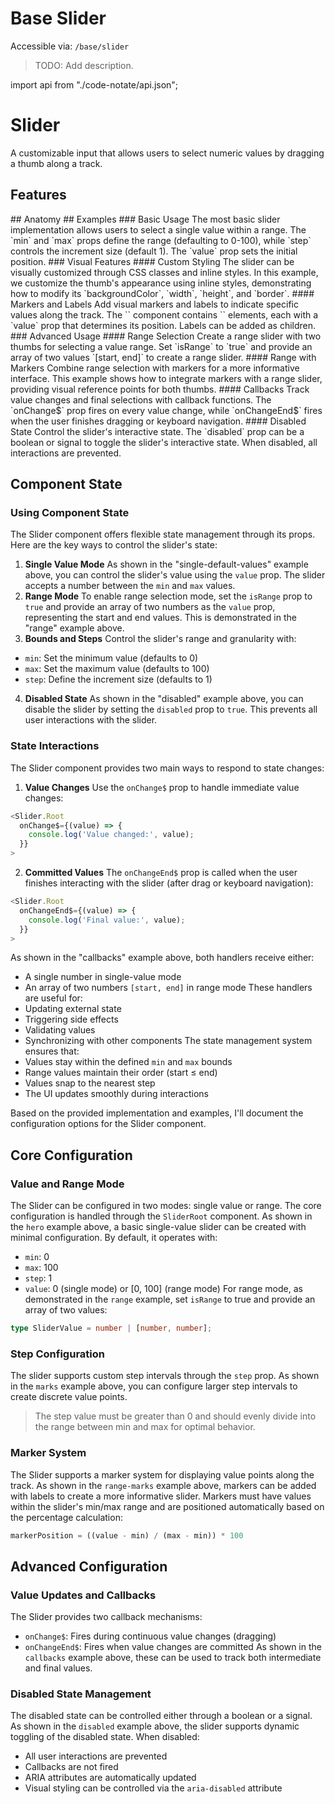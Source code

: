 # Base Slider

Accessible via: `/base/slider`

> TODO: Add description.

import api from "./code-notate/api.json";

# Slider
A customizable input that allows users to select numeric values by dragging a thumb along a track.
<Showcase name="hero" />
## Features
<Features api={api} />
## Anatomy
<AnatomyTable api={api} />
## Examples
### Basic Usage
The most basic slider implementation allows users to select a single value within a range.
<Showcase name="single-default-values" />
The `min` and `max` props define the range (defaulting to 0-100), while `step` controls the increment size (default 1). The `value` prop sets the initial position.
### Visual Features
#### Custom Styling
The slider can be visually customized through CSS classes and inline styles.
<Showcase name="custom-styles" />
In this example, we customize the thumb's appearance using inline styles, demonstrating how to modify its `backgroundColor`, `width`, `height`, and `border`.
#### Markers and Labels
Add visual markers and labels to indicate specific values along the track.
<Showcase name="marks" />
The `<Slider.MarkerGroup>` component contains `<Slider.Marker>` elements, each with a `value` prop that determines its position. Labels can be added as children.
### Advanced Usage
#### Range Selection
Create a range slider with two thumbs for selecting a value range.
<Showcase name="range" />
Set `isRange` to `true` and provide an array of two values `[start, end]` to create a range slider.
#### Range with Markers
Combine range selection with markers for a more informative interface.
<Showcase name="range-marks" />
This example shows how to integrate markers with a range slider, providing visual reference points for both thumbs.
#### Callbacks
Track value changes and final selections with callback functions.
<Showcase name="callbacks" />
The `onChange$` prop fires on every value change, while `onChangeEnd$` fires when the user finishes dragging or keyboard navigation.
#### Disabled State
Control the slider's interactive state.
<Showcase name="disabled" />
The `disabled` prop can be a boolean or signal to toggle the slider's interactive state. When disabled, all interactions are prevented.

## Component State
### Using Component State
The Slider component offers flexible state management through its props. Here are the key ways to control the slider's state:
1. **Single Value Mode**
As shown in the "single-default-values" example above, you can control the slider's value using the `value` prop. The slider accepts a number between the `min` and `max` values.
2. **Range Mode**
To enable range selection mode, set the `isRange` prop to `true` and provide an array of two numbers as the `value` prop, representing the start and end values. This is demonstrated in the "range" example above.
3. **Bounds and Steps**
Control the slider's range and granularity with:
- `min`: Set the minimum value (defaults to 0)
- `max`: Set the maximum value (defaults to 100)
- `step`: Define the increment size (defaults to 1)
4. **Disabled State**
As shown in the "disabled" example above, you can disable the slider by setting the `disabled` prop to `true`. This prevents all user interactions with the slider.
### State Interactions
The Slider component provides two main ways to respond to state changes:
1. **Value Changes**
Use the `onChange$` prop to handle immediate value changes:
```typescript
<Slider.Root
  onChange$={(value) => {
    console.log('Value changed:', value);
  }}
>
```
2. **Committed Values**
The `onChangeEnd$` prop is called when the user finishes interacting with the slider (after drag or keyboard navigation):
```typescript
<Slider.Root
  onChangeEnd$={(value) => {
    console.log('Final value:', value);
  }}
>
```
As shown in the "callbacks" example above, both handlers receive either:
- A single number in single-value mode
- An array of two numbers `[start, end]` in range mode
These handlers are useful for:
- Updating external state
- Triggering side effects
- Validating values
- Synchronizing with other components
The state management system ensures that:
- Values stay within the defined `min` and `max` bounds
- Range values maintain their order (start ≤ end)
- Values snap to the nearest step
- The UI updates smoothly during interactions

Based on the provided implementation and examples, I'll document the configuration options for the Slider component.
## Core Configuration
### Value and Range Mode
The Slider can be configured in two modes: single value or range. The core configuration is handled through the `SliderRoot` component.
As shown in the `hero` example above, a basic single-value slider can be created with minimal configuration. By default, it operates with:
- `min`: 0
- `max`: 100
- `step`: 1
- `value`: 0 (single mode) or [0, 100] (range mode)
For range mode, as demonstrated in the `range` example, set `isRange` to true and provide an array of two values:
```typescript
type SliderValue = number | [number, number];
```
### Step Configuration
The slider supports custom step intervals through the `step` prop. As shown in the `marks` example above, you can configure larger step intervals to create discrete value points.
> The step value must be greater than 0 and should evenly divide into the range between min and max for optimal behavior.
### Marker System
The Slider supports a marker system for displaying value points along the track. As shown in the `range-marks` example above, markers can be added with labels to create a more informative slider.
Markers must have values within the slider's min/max range and are positioned automatically based on the percentage calculation:
```typescript
markerPosition = ((value - min) / (max - min)) * 100
```
## Advanced Configuration
### Value Updates and Callbacks
The Slider provides two callback mechanisms:
- `onChange$`: Fires during continuous value changes (dragging)
- `onChangeEnd$`: Fires when value changes are committed
As shown in the `callbacks` example above, these can be used to track both intermediate and final values.
### Disabled State Management
The disabled state can be controlled either through a boolean or a signal. As shown in the `disabled` example above, the slider supports dynamic toggling of the disabled state.
When disabled:
- All user interactions are prevented
- Callbacks are not fired
- ARIA attributes are automatically updated
- Visual styling can be controlled via the `aria-disabled` attribute





<APITable api={api} />